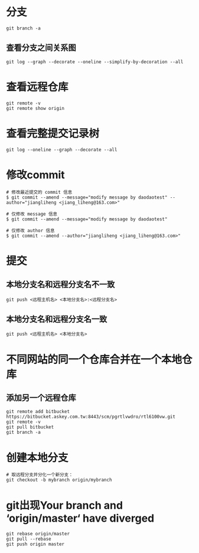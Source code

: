 # 分支
```SHELL
git branch -a
```
## 查看分支之间关系图
```SHELL
git log --graph --decorate --oneline --simplify-by-decoration --all
```

# 查看远程仓库
```SHELL
git remote -v
git remote show origin
```

# 查看完整提交记录树
```SHELL
git log --oneline --graph --decorate --all
```

# 修改commit
```SHELL
# 修改最近提交的 commit 信息
$ git commit --amend --message="modify message by daodaotest" --author="jiangliheng <jiang_liheng@163.com>"

# 仅修改 message 信息
$ git commit --amend --message="modify message by daodaotest"

# 仅修改 author 信息
$ git commit --amend --author="jiangliheng <jiang_liheng@163.com>"
```

# 提交
## 本地分支名和远程分支名不一致
```SHELL
git push <远程主机名> <本地分支名>:<远程分支名>   
```

## 本地分支名和远程分支名一致
```SHELL
git push <远程主机名> <本地分支名>   
```

# 不同网站的同一个仓库合并在一个本地仓库
## 添加另一个远程仓库
```SHELL
git remote add bitbucket https://bitbucket.askey.com.tw:8443/scm/pgrtlvwdro/rtl6100vw.git   
git remote -v   
git pull bitbucket   
git branch -a   
```

# 创建本地分支
```SHELL
# 取远程分支并分化一个新分支：
git checkout -b mybranch origin/mybranch   
```

# git出现Your branch and ‘origin/master‘ have diverged
```SHELL
git rebase origin/master
git pull --rebase
git push origin master
```